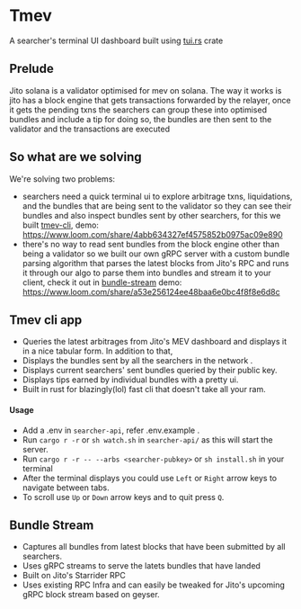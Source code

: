 # Tmev
A searcher's terminal UI dashboard built using [tui.rs](https://docs.rs/tui/latest/tui/) crate


## Prelude
Jito solana is a validator optimised for mev on solana. The way it works is jito has a block engine that gets transactions forwarded by the relayer, once it gets the pending txns the searchers can group these into optimised bundles and include a tip for doing so, the bundles are then sent to the validator and the transactions are executed

## So what are we solving
We're solving two problems:
- searchers need a quick terminal ui to explore arbitrage txns, liquidations, and the bundles that are being sent to the validator so they can see their bundles and also inspect bundles sent by other searchers, for this we built [tmev-cli](https://github.com/anoushk1234/tmev/tmev-cli), demo: https://www.loom.com/share/4abb634327ef4575852b0975ac09e890
- there's no way to read sent bundles from the block engine other than being a validator so we built our own gRPC server with a custom bundle parsing algorithm that parses the latest blocks from Jito's RPC and runs it through our algo to parse them into bundles and stream it to your client, check it out in [bundle-stream](https://github.com/anoushk1234/tmev/blob/master/searcher-api/src/main.rs) demo: https://www.loom.com/share/a53e256124ee48baa6e0bc4f8f8e6d8c

## Tmev cli app 
 + Queries the latest arbitrages from Jito's MEV dashboard and displays it in a nice tabular form. In addition to that, 
 + Displays the bundles sent by all the searchers in the network .
 + Displays current searchers' sent bundles queried by their public key.
 + Displays tips earned by individual bundles with a pretty ui.
 + Built in rust for blazingly(lol) fast cli that doesn't take all your ram.


#### Usage
- Add a .env in `searcher-api`, refer .env.example .
- Run `cargo r -r` or `sh watch.sh` in `searcher-api/` as this will start the server.
- Run ```cargo r -r -- --arbs <searcher-pubkey>``` or ```sh install.sh``` in your terminal 
- After the terminal displays you could use ```Left``` or ```Right``` arrow keys to navigate between tabs.
- To scroll use ```Up``` or ```Down``` arrow keys and to quit press ```Q```.

## Bundle Stream
 - Captures all bundles from latest blocks that have been submitted by all searchers.
 - Uses gRPC streams to serve the latets bundles that have landed
 - Built on Jito's Starrider RPC
 - Uses existing RPC Infra and can easily be tweaked for Jito's upcoming gRPC block stream based on geyser.
